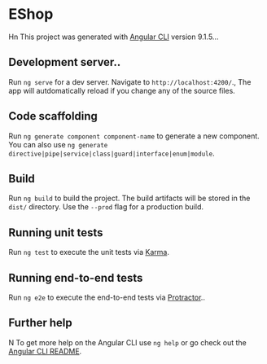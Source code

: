 # EShop
Hn
This project was generated with [Angular CLI](https://github.com/angular/angular-cli) version 9.1.5...

## Development server..

Run `ng serve` for a dev server. Navigate to `http://localhost:4200/`., The app will autdomatically reload if you change any of the source files.

## Code scaffolding

Run `ng generate component component-name` to generate a new component. You can also use `ng generate directive|pipe|service|class|guard|interface|enum|module`.

## Build

Run `ng build` to build the project. The build artifacts will be stored in the `dist/` directory. Use the `--prod` flag for a production build.

## Running unit tests

Run `ng test` to execute the unit tests via [Karma](https://karma-runner.github.io).

## Running end-to-end tests

Run `ng e2e` to execute the end-to-end tests via [Protractor](http://www.protractortest.org/)..

## Further help
N
To get more help on the Angular CLI use `ng help` or go check out the [Angular CLI README](https://github.com/angular/angular-cli/blob/master/README.md).
